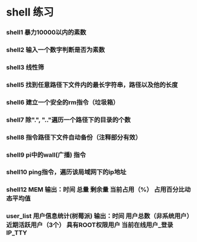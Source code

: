# shell 练习

### shell1 暴力10000以内的素数

### shell2 输入一个数字判断是否为素数

### shell3 线性筛

### shell5 找到任意路径下文件内的最长字符串，路径以及他的长度

### shell6 建立一个安全的rm指令（垃圾箱）

### shell7 除".", ".."遍历一个路径下的目录的个数

### shell8 指令路径下文件自动备份（注释部分有效）

### shell9 pi中的wall(广播) 指令

### shell10 ping指令，遍历该局域网下的ip地址

### shell12 MEM 输出：时间 总量 剩余量 当前占用（%） 占用百分比动态平均值

### user_list 用户信息统计(树莓派) 输出：时间 用户总数（非系统用户）近期活跃用户（3个） 具有ROOT权限用户 当前在线用户_登录IP_TTY
